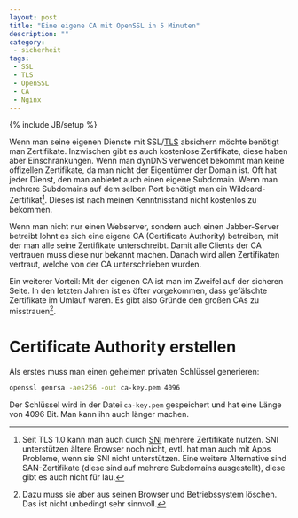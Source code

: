 ```yaml
---
layout: post
title: "Eine eigene CA mit OpenSSL in 5 Minuten"
description: ""
category: 
 - sicherheit
tags:
 - SSL
 - TLS
 - OpenSSL
 - CA
 - Nginx
---
```

{% include JB/setup %}

Wenn man seine eigenen Dienste mit SSL/[TLS] absichern möchte benötigt man Zertifikate. Inzwischen
gibt es auch kostenlose Zertifikate, diese haben aber Einschränkungen. Wenn man dynDNS verwendet bekommt
man keine offizellen Zertifikate, da man nicht der Eigentümer der Domain ist. Oft hat jeder Dienst, den man
anbietet auch einen eigene Subdomain. Wenn man mehrere Subdomains auf dem selben Port benötigt man ein
Wildcard-Zertifikat[^1]. Dieses ist nach meinen Kenntnisstand nicht kostenlos zu bekommen.

Wenn man nicht nur einen Webserver, sondern auch einen Jabber-Server betreibt lohnt es sich eine eigene
CA (Certificate Authority) betreiben, mit der man alle seine Zertifikate unterschreibt. Damit alle Clients
der CA vertrauen muss diese nur bekannt machen. Danach wird allen Zertifikaten vertraut, welche von der CA
unterschrieben wurden.

Ein weiterer Vorteil: Mit der eigenen CA ist man im Zweifel auf der sicheren Seite. In den letzten Jahren
ist es öfter vorgekommen, dass gefälschte Zertifikate im Umlauf waren. Es gibt also Gründe den großen
CAs zu misstrauen[^2].

# Certificate Authority erstellen

Als erstes muss man einen geheimen privaten Schlüssel generieren:

``` sh
openssl genrsa -aes256 -out ca-key.pem 4096
```

Der Schlüssel wird in der Datei `ca-key.pem` gespeichert und hat eine Länge von 4096 Bit. Man kann ihn
auch länger machen.


[^1]: Seit TLS 1.0 kann man auch durch [SNI] mehrere Zertifikate nutzen. SNI unterstützen ältere Browser noch nicht, evtl. hat man auch mit Apps Probleme,
wenn sie SNI nicht unterstützen. Eine weitere Alternative sind SAN-Zertifikate (diese sind auf mehrere Subdomains ausgestellt), diese gibt es auch nicht für lau.

[^2]: Dazu muss sie aber aus seinen Browser und Betriebssystem löschen. Das ist nicht unbedingt sehr sinnvoll.

[TLS]: https://de.wikipedia.org/wiki/Transport_Layer_Security
[SNI]: https://de.wikipedia.org/wiki/Server_Name_Indication
